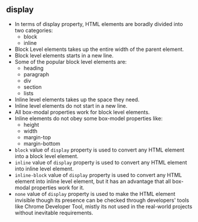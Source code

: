 ## display
* In terms of display property, HTML elements are boradly divided into two categories:
	* block
	* inline
* Block Level elements takes up the entire width of the parent element.
* Block level elements starts in a new line.
* Some of the popular block level elements are:
	* heading
	* paragraph
	* div
	* section
	* lists
* Inline level elements takes up the space they need.
* Inline level elements do not start in a new line.
* All box-modal properties work for block level elements.
* Inline elements do not obey some box-model properties like:
	* height
	* width
	* margin-top
	* margin-bottom
* `block` value of `display` property is used to convert any HTML element into a block level element.
* `inline` value of `display` property is used to convert any HTML element into inline level element.
* `inline-block` value of `display` property is used to convert any HTML element into inline level element, but it has an advantage that all box-modal properties work for it.
* `none` value of `display` property is used to make the HTML element invisible though its presence can be checked through developers' tools like Chrome Developer Tool, mistly its not used in the real-world projects without inevitable requirements.

